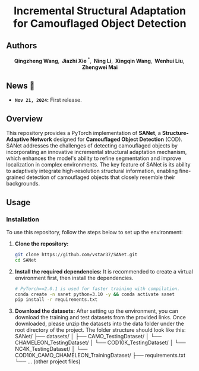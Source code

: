 <h1 align="center">Incremental Structural Adaptation for Camouflaged Object Detection</h1>

## Authors
<div align='center'>
    <strong>Qingzheng Wang</strong>,&thinsp;
    <strong>Jiazhi Xie</strong><sup> *</sup>,&thinsp;
    <strong>Ning Li</strong>,&thinsp;
    <strong>Xingqin Wang</strong>,&thinsp;
    <strong>Wenhui Liu</strong>,&thinsp;
    <strong>Zhengwei Mai</strong>
</div>


## News :newspaper:
* **`Nov 21, 2024`:** First release.

## Overview
This repository provides a PyTorch implementation of **SANet**, a **Structure-Adaptive Network** designed for **Camouflaged Object Detection** (COD). SANet addresses the challenges of detecting camouflaged objects by incorporating an innovative incremental structural adaptation mechanism, which enhances the model's ability to refine segmentation and improve localization in complex environments. The key feature of SANet is its ability to adaptively integrate high-resolution structural information, enabling fine-grained detection of camouflaged objects that closely resemble their backgrounds.

## Usage

### Installation
To use this repository, follow the steps below to set up the environment:

1. **Clone the repository:**
   ```bash
   git clone https://github.com/vstar37/SANet.git
   cd SANet

2.	**Install the required dependencies:**
    It is recommended to create a virtual environment first, then install the dependencies.
    ```bash
    # PyTorch==2.0.1 is used for faster training with compilation.
    conda create -n sanet python=3.10 -y && conda activate sanet
    pip install -r requirements.txt

3. **Download the datasets:**
    After setting up the environment, you can download the training and test datasets from the provided links. Once downloaded, please unzip the datasets into the data folder under the root directory of the project. The folder structure      should look like this:
       SANet/
    ├── datasets/
    │   ├── CAMO_TestingDataset/
    │   └── CHAMELEON_TestingDataset/
    │   └── COD10K_TestingDataset/
    │   └── NC4K_TestingDataset/
    │   └── COD10K_CAMO_CHAMELEON_TrainingDataset/
    ├── requirements.txt
    └── ... (other project files)
       

   

